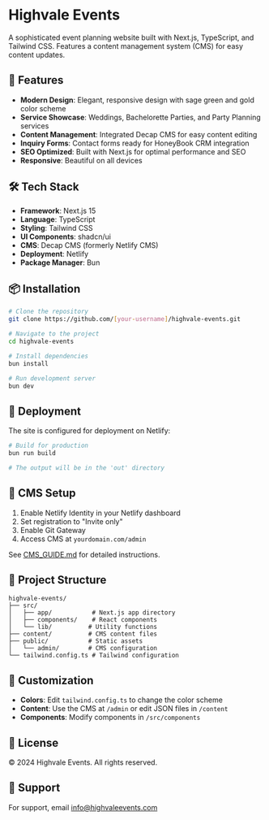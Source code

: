 # Highvale Events

A sophisticated event planning website built with Next.js, TypeScript, and Tailwind CSS. Features a content management system (CMS) for easy content updates.

## 🚀 Features

- **Modern Design**: Elegant, responsive design with sage green and gold color scheme
- **Service Showcase**: Weddings, Bachelorette Parties, and Party Planning services
- **Content Management**: Integrated Decap CMS for easy content editing
- **Inquiry Forms**: Contact forms ready for HoneyBook CRM integration
- **SEO Optimized**: Built with Next.js for optimal performance and SEO
- **Responsive**: Beautiful on all devices

## 🛠️ Tech Stack

- **Framework**: Next.js 15
- **Language**: TypeScript
- **Styling**: Tailwind CSS
- **UI Components**: shadcn/ui
- **CMS**: Decap CMS (formerly Netlify CMS)
- **Deployment**: Netlify
- **Package Manager**: Bun

## 📦 Installation

```bash
# Clone the repository
git clone https://github.com/[your-username]/highvale-events.git

# Navigate to the project
cd highvale-events

# Install dependencies
bun install

# Run development server
bun dev
```

## 🚀 Deployment

The site is configured for deployment on Netlify:

```bash
# Build for production
bun run build

# The output will be in the 'out' directory
```

## 📝 CMS Setup

1. Enable Netlify Identity in your Netlify dashboard
2. Set registration to "Invite only"
3. Enable Git Gateway
4. Access CMS at `yourdomain.com/admin`

See [CMS_GUIDE.md](./CMS_GUIDE.md) for detailed instructions.

## 📁 Project Structure

```
highvale-events/
├── src/
│   ├── app/           # Next.js app directory
│   ├── components/    # React components
│   └── lib/          # Utility functions
├── content/          # CMS content files
├── public/           # Static assets
│   └── admin/        # CMS configuration
└── tailwind.config.ts # Tailwind configuration
```

## 🎨 Customization

- **Colors**: Edit `tailwind.config.ts` to change the color scheme
- **Content**: Use the CMS at `/admin` or edit JSON files in `/content`
- **Components**: Modify components in `/src/components`

## 📄 License

© 2024 Highvale Events. All rights reserved.

## 🤝 Support

For support, email info@highvaleevents.com
